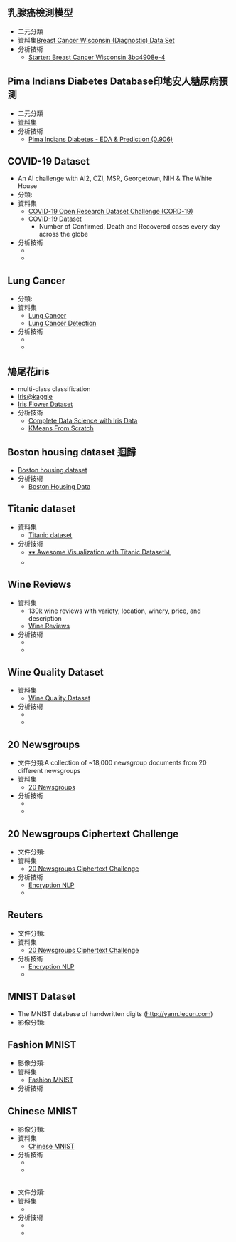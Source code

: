 ## 乳腺癌檢測模型
- 二元分類
- 資料集[Breast Cancer Wisconsin (Diagnostic) Data Set](https://www.kaggle.com/datasets/uciml/breast-cancer-wisconsin-data)
- 分析技術
  - [Starter: Breast Cancer Wisconsin 3bc4908e-4](https://www.kaggle.com/code/yusueframadan/starter-breast-cancer-wisconsin-3bc4908e-4)

## Pima Indians Diabetes Database印地安人糖尿病預測
- 二元分類
- [資料集](https://www.kaggle.com/datasets/uciml/pima-indians-diabetes-database)
- 分析技術
  - [Pima Indians Diabetes - EDA & Prediction (0.906)](https://www.kaggle.com/code/vincentlugat/pima-indians-diabetes-eda-prediction-0-906) 

## COVID-19  Dataset 
- An AI challenge with AI2, CZI, MSR, Georgetown, NIH & The White House
- 分類:
- 資料集
  - [COVID-19 Open Research Dataset Challenge (CORD-19)](https://www.kaggle.com/datasets/allen-institute-for-ai/CORD-19-research-challenge) 
  - [COVID-19 Dataset](https://www.kaggle.com/datasets/imdevskp/corona-virus-report)
    - Number of Confirmed, Death and Recovered cases every day across the globe
- 分析技術
  - []() 
  - []()
## Lung Cancer
- 分類:
- 資料集
  - [Lung Cancer](https://www.kaggle.com/datasets/mysarahmadbhat/lung-cancer) 
  - [Lung Cancer Detection](https://www.kaggle.com/datasets/jillanisofttech/lung-cancer-detection)
- 分析技術
  - []() 
  - []()

## 鳩尾花iris
- multi-class classification
- [iris@kaggle](https://www.kaggle.com/datasets/uciml/iris)
- [Iris Flower Dataset](https://www.kaggle.com/datasets/arshid/iris-flower-dataset)
- 分析技術
  - [Complete Data Science with Iris Data](https://www.kaggle.com/code/pamelakinga/complete-data-science-with-iris-data) 
  - [KMeans From Scratch](https://www.kaggle.com/code/fareselmenshawii/kmeans-from-scratch)

## Boston housing dataset 迴歸
- [Boston housing dataset](https://www.kaggle.com/datasets/altavish/boston-housing-dataset)
- 分析技術
  - [Boston Housing Data](https://www.kaggle.com/code/kirthna/boston-housing-data)

## Titanic dataset
- 資料集
  - [Titanic dataset](https://www.kaggle.com/datasets/brendan45774/test-file) 
- 分析技術
  - [🕶 Awesome Visualization with Titanic Dataset📊](https://www.kaggle.com/code/subinium/awesome-visualization-with-titanic-dataset) 
  - []()


## Wine Reviews
- 資料集
  - 130k wine reviews with variety, location, winery, price, and description
  - [Wine Reviews](https://www.kaggle.com/datasets/zynicide/wine-reviews) 
- 分析技術
  - []() 
  - []()
## Wine Quality Dataset
- 資料集
  - [Wine Quality Dataset](https://www.kaggle.com/datasets/yasserh/wine-quality-dataset) 
- 分析技術
  - []() 
  - []()
## 20 Newsgroups
- 文件分類:A collection of ~18,000 newsgroup documents from 20 different newsgroups
- 資料集
  - [20 Newsgroups](https://www.kaggle.com/datasets/crawford/20-newsgroups) 
- 分析技術
  - []() 
  - []()
## 20 Newsgroups Ciphertext Challenge
- 文件分類:
- 資料集
  - [20 Newsgroups Ciphertext Challenge](https://www.kaggle.com/competitions/20-newsgroups-ciphertext-challenge) 
- 分析技術
  - [Encryption NLP](https://www.kaggle.com/code/acauveri/encryption-nlp) 
  - []()

## Reuters
- 文件分類:
- 資料集
  - [20 Newsgroups Ciphertext Challenge](https://www.kaggle.com/competitions/20-newsgroups-ciphertext-challenge) 
- 分析技術
  - [Encryption NLP](https://www.kaggle.com/code/acauveri/encryption-nlp) 
  - []()

## MNIST Dataset
- The MNIST database of handwritten digits (http://yann.lecun.com)
- 影像分類:

## Fashion MNIST
- 影像分類:
- 資料集
  - [Fashion MNIST]() 
- 分析技術
## Chinese MNIST
- 影像分類:
- 資料集
  - [Chinese MNIST](https://www.kaggle.com/datasets/gpreda/chinese-mnist) 
- 分析技術
  - []() 
  - []()




## 
- 文件分類:
- 資料集
  - []() 
- 分析技術
  - []() 
  - []()
